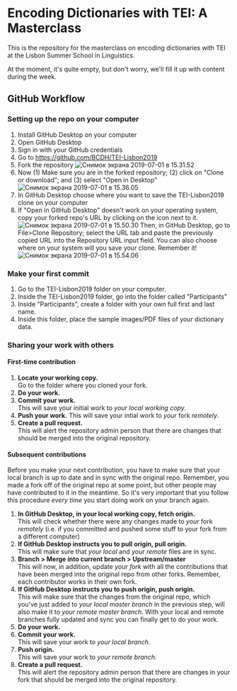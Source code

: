 # Encoding Dictionaries with TEI: A Masterclass

This is the repository for the masterclass on encoding dictionaries with TEI at the Lisbon Summer School in Linguistics.

At the moment, it's quite empty, but don't worry, we'll fill it up with content during the week.

## GitHub Workflow

### Setting up the repo on your computer

1. Install GitHub Desktop on your computer
2. Open GitHub Desktop
3. Sign in with your GitHub credentials
4. Go to https://github.com/BCDH/TEI-Lisbon2019
5. Fork the repository ![Снимок экрана 2019-07-01 в 15.31.52](https://i.imgur.com/UFKV0vY.png)
6. Now (1) Make sure you are in the forked repository; (2) click on "Clone or download"; and (3) select "Open in Desktop" ![Снимок экрана 2019-07-01 в 15.36.05](https://i.imgur.com/HO3QPFV.png)
7. In GitHub Desktop choose where you want to save the TEI-Lisbon2019 clone on your computer
8. If "Open in GitHub Desktop" doesn't work on your operating system, copy your forked repo's URL by clicking on the icon next to it.![Снимок экрана 2019-07-01 в 15.50.30](https://i.imgur.com/AadWYxR.png) Then, in GitHub Desktop, go to File>Clone Repository; select the URL tab and paste the previously copied URL into the Repository URL input field. You can also choose where on your system will you save your clone. Remember it! ![Снимок экрана 2019-07-01 в 15.54.06](https://i.imgur.com/dZ4uR9D.png)

### Make your first commit

1. Go to the TEI-Lisbon2019 folder on your computer.
2. Inside the TEI-Lisbon2019 folder, go into the folder called "Participants"
3. Inside "Participants", create a folder with your own full first and last name.
4. Inside this folder, place the sample images/PDF files of your dictionary data.


### Sharing your work with others

#### First-time contribution

1. **Locate your working copy.**  
   Go to the folder where you cloned your fork.
2. **Do your work.**  
3. **Commit your work.**  
   This will save your initial work to _your local working copy_.  
4. **Push your work.**
   This will save your intial work to _your_ fork _remotely_.  
5. **Create a pull request.**  
   This will alert the repository admin person that there are changes that should be merged into the original repository.

#### Subsequent contributions

Before you make your next contribution, you have to make sure that your local branch is up to date and in sync with the original repo. Remember, you made a fork off of the original repo at some point, but other people may have contributed to it in the meantime. So it's very important that you follow  this procedure _every time_ you start doing work on your branch again.

1. **In GitHub Desktop, in your local working copy, fetch origin.**  
   This will check whether there were any changes made to _your_ fork _remotely_ (i.e. if you committed and pushed some stuff to your fork from a different computer)
2. **If GitHub Desktop instructs you to pull origin, pull origin.**  
   This will make sure that _your local_ and _your remote_ files are in sync.
3. **Branch > Merge into current branch > Upstream/master**  
   This will now, in addition, update _your fork_ with all the contributions that have been merged into the original repo from other forks. Remember, each contributor works in their own fork.
4. **If GitHub Desktop instructs you to push origin, push origin.**  
   This will make sure that the changes from the original repo, which you've just added to  _your local master branch_ in the previous step, will also make it to _your remote master branch_. With your local and remote branches fully updated and sync you can finally get to do your work.
4. **Do your work.**
5. **Commit your work.**  
   This will save your work to _your local branch_.
6. **Push origin.**  
   This will save your work to _your remote branch_.
7. **Create a pull request.**  
  This will alert the repository admin person that there are changes in your fork that should be merged into the original repository.
